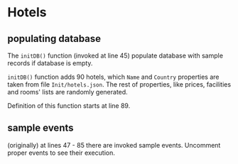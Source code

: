 # Hotels
## populating database
The ```initDB()``` function (invoked at line 45) populate database with sample records if database is empty.

```initDB()``` function adds 90 hotels, which ```Name``` and ```Country``` properties are taken from file ```Init/hotels.json```. The rest of properties, like prices, facilities and rooms' lists are randomly generated.

Definition of this function starts at line 89.

## sample events
(originally) at lines 47 - 85 there are invoked sample events. Uncomment proper events to see their execution.
